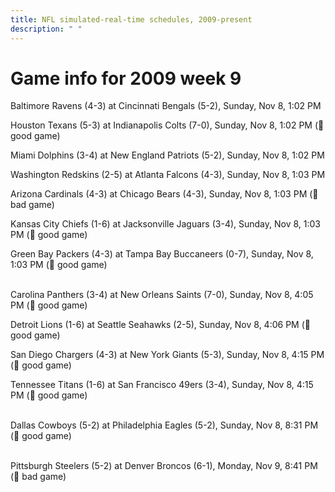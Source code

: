 ```yaml
---
title: NFL simulated-real-time schedules, 2009-present
description: " "
---
```


# Game info for 2009 week 9

Baltimore Ravens (4-3) at Cincinnati Bengals (5-2), Sunday, Nov 8, 1:02 PM

Houston Texans (5-3) at Indianapolis Colts (7-0), Sunday, Nov 8, 1:02 PM (:football: good game)

Miami Dolphins (3-4) at New England Patriots (5-2), Sunday, Nov 8, 1:02 PM

Washington Redskins (2-5) at Atlanta Falcons (4-3), Sunday, Nov 8, 1:03 PM

Arizona Cardinals (4-3) at Chicago Bears (4-3), Sunday, Nov 8, 1:03 PM (:red_circle: bad game)

Kansas City Chiefs (1-6) at Jacksonville Jaguars (3-4), Sunday, Nov 8, 1:03 PM (:football: good game)

Green Bay Packers (4-3) at Tampa Bay Buccaneers (0-7), Sunday, Nov 8, 1:03 PM (:football: good game)

<br/>Carolina Panthers (3-4) at New Orleans Saints (7-0), Sunday, Nov 8, 4:05 PM (:football: good game)

Detroit Lions (1-6) at Seattle Seahawks (2-5), Sunday, Nov 8, 4:06 PM (:football: good game)

San Diego Chargers (4-3) at New York Giants (5-3), Sunday, Nov 8, 4:15 PM (:football: good game)

Tennessee Titans (1-6) at San Francisco 49ers (3-4), Sunday, Nov 8, 4:15 PM (:football: good game)

<br/>Dallas Cowboys (5-2) at Philadelphia Eagles (5-2), Sunday, Nov 8, 8:31 PM (:football: good game)

<br/>Pittsburgh Steelers (5-2) at Denver Broncos (6-1), Monday, Nov 9, 8:41 PM (:red_circle: bad game)

